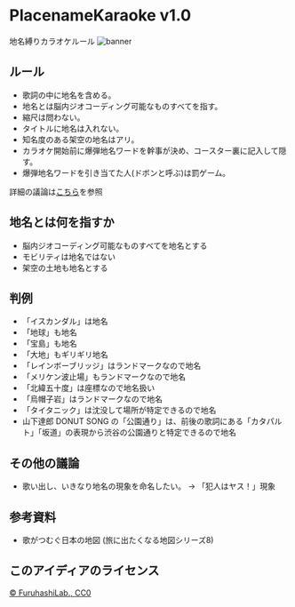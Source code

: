 # PlacenameKaraoke v1.0
地名縛りカラオケルール
![banner](https://user-images.githubusercontent.com/416977/109676804-66945f80-7bbc-11eb-9854-87e8d4099b2d.jpg)

## ルール
* 歌詞の中に地名を含める。
* 地名とは脳内ジオコーディング可能なものすべてを指す。
* 縮尺は問わない。
* タイトルに地名は入れない。
* 知名度のある架空の地名はアリ。
* カラオケ開始前に爆弾地名ワードを幹事が決め、コースター裏に記入して隠す。
* 爆弾地名ワードを引き当てた人(ドボンと呼ぶ)は罰ゲーム。

詳細の議論は[こちら](https://www.facebook.com/mapconcierge/posts/3065891406773143)を参照


## 地名とは何を指すか
* 脳内ジオコーディング可能なものすべてを地名とする
* モビリティは地名ではない
* 架空の土地も地名とする

## 判例
* 「イスカンダル」は地名
* 「地球」も地名
* 「宝島」も地名
* 「大地」もギリギリ地名
* 「レインボーブリッジ」はランドマークなので地名
* 「メリケン波止場」もランドマークなので地名
* 「北緯五十度」は座標なので地名扱い
* 「烏帽子岩」はランドマークなので地名
* 「タイタニック」は沈没して場所が特定できるので地名
* 山下達郎 DONUT SONG の「公園通り」は、前後の歌詞にある「カタパルト」「坂道」の表現から渋谷の公園通りと特定できるので地名

## その他の議論
* 歌い出し、いきなり地名の現象を命名したい。 → 「犯人はヤス！」現象


## 参考資料
* 歌がつむぐ日本の地図 (旅に出たくなる地図シリーズ8)


## このアイディアのライセンス
[© FuruhashiLab., CC0](https://github.com/furuhashilab/PlacenameKaraoke/blob/main/LICENSE)
